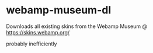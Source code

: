 # webamp-museum-dl

Downloads all existing skins from the Webamp Museum @ https://skins.webamp.org/

probably inefficiently

